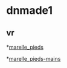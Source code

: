 # dnmade1
## vr
*[marelle_pieds](./marelle/marelle_pieds.html/)

*[marelle_pieds-mains](./marelle/marelle_pieds-mains.html/) 

